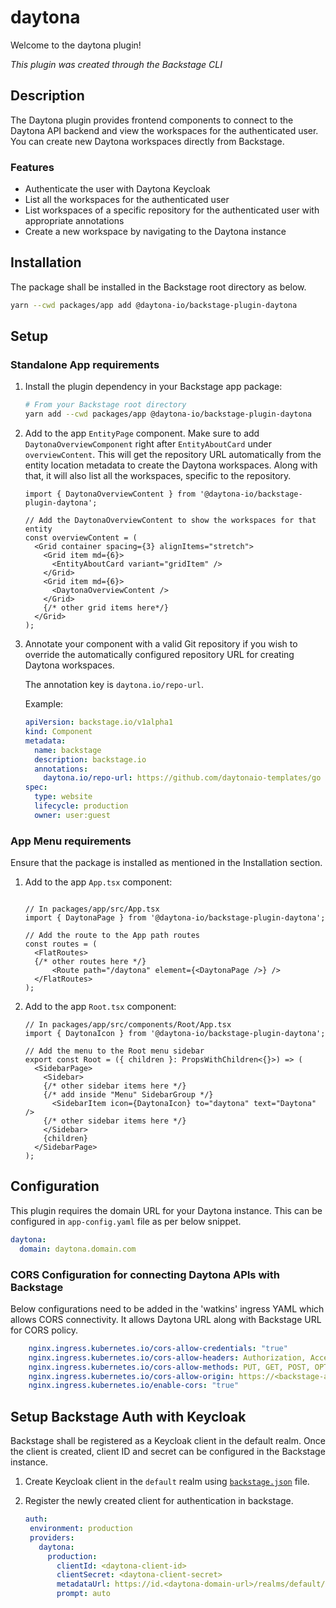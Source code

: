 # daytona

Welcome to the daytona plugin!

_This plugin was created through the Backstage CLI_

## Description

The Daytona plugin provides frontend components to connect to the Daytona API backend and view the workspaces for the authenticated user. You can create new Daytona workspaces directly from Backstage.

### Features

- Authenticate the user with Daytona Keycloak
- List all the workspaces for the authenticated user
- List workspaces of a specific repository for the authenticated user with appropriate annotations
- Create a new workspace by navigating to the Daytona instance

## Installation

The package shall be installed in the Backstage root directory as below.

```sh
yarn --cwd packages/app add @daytona-io/backstage-plugin-daytona
```

## Setup

### Standalone App requirements

1. Install the plugin dependency in your Backstage app package:

    ```bash
    # From your Backstage root directory
    yarn add --cwd packages/app @daytona-io/backstage-plugin-daytona
    ```

2. Add to the app `EntityPage` component. Make sure to add `DaytonaOverviewComponent` right after `EntityAboutCard` under `overviewContent`. This will get the repository URL automatically from the entity location metadata to create the Daytona workspaces. Along with that, it will also list all the workspaces, specific to the repository.

    ```tsx
    import { DaytonaOverviewContent } from '@daytona-io/backstage-plugin-daytona';

    // Add the DaytonaOverviewContent to show the workspaces for that entity
    const overviewContent = (
      <Grid container spacing={3} alignItems="stretch">
        <Grid item md={6}>
          <EntityAboutCard variant="gridItem" />
        </Grid>
        <Grid item md={6}>
          <DaytonaOverviewContent />
        </Grid>
        {/* other grid items here*/}
      </Grid>
    );
    ```

3. Annotate your component with a valid Git repository if you wish to override the automatically configured repository URL for creating Daytona workspaces.

   The annotation key is `daytona.io/repo-url`.

   Example:

   ```yaml
   apiVersion: backstage.io/v1alpha1
   kind: Component
   metadata:
     name: backstage
     description: backstage.io
     annotations:
       daytona.io/repo-url: https://github.com/daytonaio-templates/go
   spec:
     type: website
     lifecycle: production
     owner: user:guest
   ```

### App Menu requirements

Ensure that the package is installed as mentioned in the Installation section.

1. Add to the app `App.tsx` component:

    ```tsx

    // In packages/app/src/App.tsx
    import { DaytonaPage } from '@daytona-io/backstage-plugin-daytona';

    // Add the route to the App path routes
    const routes = (
      <FlatRoutes>
      {/* other routes here */}
          <Route path="/daytona" element={<DaytonaPage />} />
      </FlatRoutes>
    );
    ```

2. Add to the app `Root.tsx` component:

    ```tsx
    // In packages/app/src/components/Root/App.tsx
    import { DaytonaIcon } from '@daytona-io/backstage-plugin-daytona';

    // Add the menu to the Root menu sidebar
    export const Root = ({ children }: PropsWithChildren<{}>) => (
      <SidebarPage>
        <Sidebar>
        {/* other sidebar items here */}
        {/* add inside "Menu" SidebarGroup */}
          <SidebarItem icon={DaytonaIcon} to="daytona" text="Daytona" />
        {/* other sidebar items here */}
        </Sidebar>
        {children}
      </SidebarPage>
    );
    ```

## Configuration

This plugin requires the domain URL for your Daytona instance. This can be configured in `app-config.yaml` file as per below snippet.

```yaml
daytona:
  domain: daytona.domain.com
```

### CORS Configuration for connecting Daytona APIs with Backstage

Below configurations need to be added in the 'watkins' ingress YAML which allows CORS connectivity. It allows Daytona URL along with Backstage URL for CORS policy.

```yaml
    nginx.ingress.kubernetes.io/cors-allow-credentials: "true"
    nginx.ingress.kubernetes.io/cors-allow-headers: Authorization, Access-Control-Allow-Origin, Access-Control-Allow-Headers, Origin, Content-Type, Accept, X-Requested-With
    nginx.ingress.kubernetes.io/cors-allow-methods: PUT, GET, POST, OPTIONS, DELETE
    nginx.ingress.kubernetes.io/cors-allow-origin: https://<backstage-app-url>, https://<daytona-domain-url>
    nginx.ingress.kubernetes.io/enable-cors: "true"
```

## Setup Backstage Auth with Keycloak

Backstage shall be registered as a Keycloak client in the default realm. Once the client is created, client ID and secret can be configured in the Backstage instance.

1. Create Keycloak client in the `default` realm using [`backstage.json`](./backstage.json) file.
2. Register the newly created client for authentication in backstage.

   ```yaml
   auth:
    environment: production
    providers:
      daytona:
        production:
          clientId: <daytona-client-id>
          clientSecret: <daytona-client-secret>
          metadataUrl: https://id.<daytona-domain-url>/realms/default/.well-known/openid-configuration
          prompt: auto
   ```
